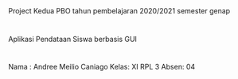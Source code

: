 ##
Project Kedua PBO tahun pembelajaran 2020/2021 semester genap
#
Aplikasi Pendataan Siswa berbasis GUI
#
Nama : Andree Meilio Caniago
Kelas: XI RPL 3
Absen: 04